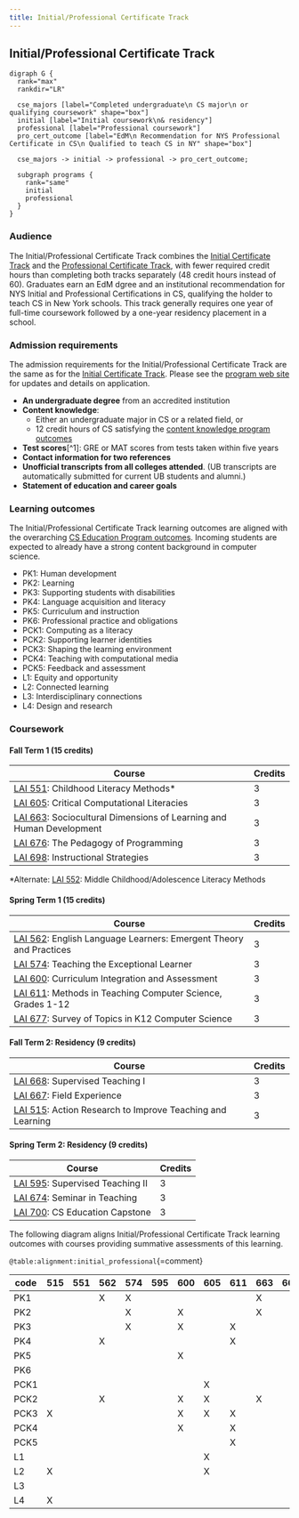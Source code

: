 ```yaml
---
title: Initial/Professional Certificate Track
---
```


## Initial/Professional Certificate Track

```{.graphviz caption="The Initial/Professional Certificate Track"}
digraph G {
  rank="max"
  rankdir="LR"

  cse_majors [label="Completed undergraduate\n CS major\n or qualifying coursework" shape="box"]
  initial [label="Initial coursework\n& residency"]
  professional [label="Professional coursework"]
  pro_cert_outcome [label="EdM\n Recommendation for NYS Professional Certificate in CS\n Qualified to teach CS in NY" shape="box"]

  cse_majors -> initial -> professional -> pro_cert_outcome;

  subgraph programs {
    rank="same"
    initial
    professional
  }
}
```

### Audience

The Initial/Professional Certificate Track combines the 
[Initial Certificate Track](#initial-certificate-track) and the 
[Professional Certificate Track](#professional-certificate-track), 
with fewer required credit hours than completing both tracks separately 
(48 credit hours instead of 60). Graduates earn an EdM dgree and 
an institutional recommendation for NYS Initial and Professional Certifications 
in CS, qualifying the holder to teach CS in New York schools. This track generally requires 
one year of full-time coursework followed by a one-year residency placement in a school.

### Admission requirements

The admission requirements for the Initial/Professional Certificate Track are the same 
as for the [Initial Certificate Track](#initial-certificate-track). 
Please see the [program web site](#TODO) for updates and details on application. 

- **An undergraduate degree** from an accredited institution
- **Content knowledge**:
  - Either an undergraduate major in CS or a related field, or 
  - 12 credit hours of CS satisfying the [content knowledge program outcomes](#cs-content-knowledge)
- **Test scores**[^1]: GRE or MAT scores from tests taken within five years
- **Contact information for two references**
- **Unofficial transcripts from all colleges attended**. (UB transcripts are automatically submitted for current UB students and alumni.)
- **Statement of education and career goals**

### Learning outcomes

The Initial/Professional Certificate Track learning outcomes are aligned with the overarching 
[CS Education Program outcomes](#program-outcomes). Incoming students are expected to 
already have a strong content background in computer science.

 - PK1: Human development
 - PK2: Learning
 - PK3: Supporting students with disabilities
 - PK4: Language acquisition and literacy
 - PK5: Curriculum and instruction
 - PK6: Professional practice and obligations
 - PCK1: Computing as a literacy
 - PCK2: Supporting learner identities
 - PCK3: Shaping the learning environment
 - PCK4: Teaching with computational media
 - PCK5: Feedback and assessment
 - L1: Equity and opportunity
 - L2: Connected learning
 - L3: Interdisciplinary connections
 - L4: Design and research

### Coursework

#### Fall Term 1 (15 credits)

| Course                                                                          | Credits |
| ------------------------------------------------------------------------------- | ------- |
| [LAI 551](#lai-551): Childhood Literacy Methods*                                | 3       |
| [LAI 605](#lai-605): Critical Computational Literacies                          | 3       |
| [LAI 663](#lai-663): Sociocultural Dimensions of Learning and Human Development | 3       |
| [LAI 676](#lai-676): The Pedagogy of Programming                                | 3       |
| [LAI 698](#lai-698): Instructional Strategies                                   | 3       |

*Alternate: [LAI 552](#lai-552): Middle Childhood/Adolescence Literacy Methods

#### Spring Term 1 (15 credits)

| Course                                                                        | Credits |
| ----------------------------------------------------------------------------- | ------- |
| [LAI 562](#lai-562): English Language Learners: Emergent Theory and Practices | 3       |
| [LAI 574](#lai-574): Teaching the Exceptional Learner                         | 3       |
| [LAI 600](#lai-600): Curriculum Integration and Assessment                    | 3       |
| [LAI 611](#lai-611): Methods in Teaching Computer Science, Grades 1-12        | 3       |
| [LAI 677](#lai-677): Survey of Topics in K12 Computer Science                 | 3       |

#### Fall Term 2: Residency (9 credits)

| Course                                                                 | Credits |
| ---------------------------------------------------------------------- | ------- |
| [LAI 668](#lai-668): Supervised Teaching I                             | 3       |
| [LAI 667](#lai-667): Field Experience                                  | 3       |
| [LAI 515](#lai-515): Action Research to Improve Teaching and Learning  | 3       |

#### Spring Term 2: Residency (9 credits)

| Course                                                                 | Credits |
| ---------------------------------------------------------------------- | ------- |
| [LAI 595](#lai-595): Supervised Teaching II                            | 3       |
| [LAI 674](#lai-674): Seminar in Teaching                               | 3       |
| [LAI 700](#lai-700): CS Education Capstone                             | 3       |

The following diagram aligns Initial/Professional Certificate Track learning outcomes with courses 
providing summative assessments of this learning.

` @table:alignment:initial_professional `{=comment}

| code   | 515   | 551   | 562   | 574   | 595   | 600   | 605   | 611   | 663   | 667   | 668   | 674   | 676   | 677   | 698   | 700   |
|--------|-------|-------|-------|-------|-------|-------|-------|-------|-------|-------|-------|-------|-------|-------|-------|-------|
| PK1    |       |       | X     | X     |       |       |       |       | X     |       |       |       |       |       |       |       |
| PK2    |       |       |       | X     |       | X     |       |       | X     |       |       |       |       |       |       |       |
| PK3    |       |       |       | X     |       | X     |       | X     |       |       |       |       |       |       |       |       |
| PK4    |       |       | X     |       |       |       |       | X     |       |       |       |       |       |       |       |       |
| PK5    |       |       |       |       |       | X     |       |       |       |       |       |       |       |       | X     |       |
| PK6    |       |       |       |       |       |       |       |       |       |       |       |       |       |       | X     |       |
| PCK1   |       |       |       |       |       |       | X     |       |       |       |       |       |       |       |       |       |
| PCK2   |       |       | X     |       |       | X     | X     |       | X     |       |       |       | X     |       |       |       |
| PCK3   | X     |       |       |       |       | X     | X     | X     |       |       |       |       |       |       |       |       |
| PCK4   |       |       |       |       |       | X     |       | X     |       |       |       |       | X     |       |       |       |
| PCK5   |       |       |       |       |       |       |       | X     |       |       |       |       | X     |       |       |       |
| L1     |       |       |       |       |       |       | X     |       |       |       |       |       |       |       |       | X     |
| L2     | X     |       |       |       |       |       | X     |       |       |       |       |       | X     |       |       | X     |
| L3     |       |       |       |       |       |       |       |       |       |       |       |       |       | X     |       | X     |
| L4     | X     |       |       |       |       |       |       |       |       |       |       |       |       | X     |       | X     |
